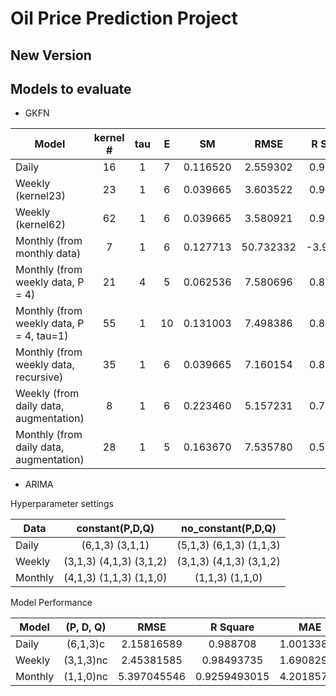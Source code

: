 # Oil Price Prediction Project
## New Version

## Models to evaluate

-  GKFN

| Model  | kernel # | tau | E | SM |  RMSE | R Square |  MAE |
|---|:---:|:---:|:---:|:---:|:---:|:---:|:---:|
| Daily | 16 | 1 | 7 | 0.116520 | 2.559302 | 0.950088 | 1.372816 |
| Weekly (kernel23) | 23 | 1 | 6 | 0.039665 | 3.603522 | 0.967516 | 2.479014 |
| Weekly (kernel62) | 62 | 1 | 6 | 0.039665 | 3.580921  | 0.967922 | 2.483029 |
| Monthly (from monthly data) | 7 | 1 | 6 | 0.127713 | 50.732332 | -3.976902 | 36.233607 |
| Monthly (from weekly data, P = 4) | 21 | 4 | 5 | 0.062536 | 7.580696 | 0.856241 | 5.441237 |
| Monthly (from weekly data, P = 4, tau=1) | 55 | 1 | 10 | 0.131003 | 7.498386 | 0.859346 | 5.305326 |
| Monthly (from weekly data, recursive) | 35 | 1 | 6 | 0.039665 | 7.160154 | 0.871749 | 5.282052 | 
| Weekly (from daily data, augmentation) | 8 | 1 | 6 | 0.223460 | 5.157231 | 0.797327 | 3.303789 |
| Monthly (from daily data, augmentation) | 28 | 1 | 5 | 0.163670 | 7.535780  | 0.567268 | 5.051230 |

- ARIMA

Hyperparameter settings

| Data  | constant(P,D,Q) | no_constant(P,D,Q)|
|---|:---:|:---:|
| Daily | (6,1,3) (3,1,1) | (5,1,3) (6,1,3) (1,1,3) |
| Weekly | (3,1,3) (4,1,3) (3,1,2) | (3,1,3) (4,1,3) (3,1,2) | 
| Monthly | (4,1,3) (1,1,3) (1,1,0) | (1,1,3) (1,1,0) |


Model Performance

| Model  | (P, D, Q) | RMSE | R Square |  MAE |
|---|:---:|:---:|:---:|:---:|
| Daily | (6,1,3)c | 2.15816589 | 0.988708 | 1.00133864 |
| Weekly | (3,1,3)nc | 2.45381585 | 0.98493735 | 1.69082969 |
| Monthly | (1,1,0)nc | 5.397045546 | 0.9259493015 | 4.20185773 |
